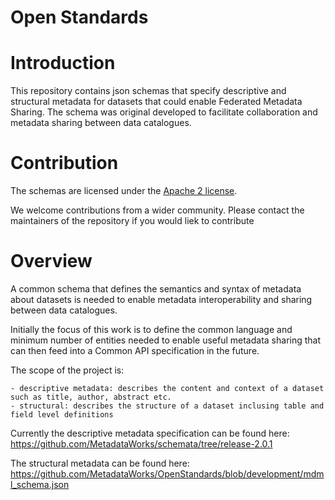 # Open Standards

# Introduction

This repository contains json schemas that specify descriptive and structural metadata for datasets that could enable Federated Metadata Sharing. The schema was original developed to facilitate collaboration and metadata sharing between data catalogues.

# Contribution

The schemas are licensed under the [Apache 2 license](https://www.apache.org/licenses/LICENSE-2.0). 

We  welcome contributions from a wider community. Please contact the maintainers of the repository if you would liek to contribute


# Overview

A common schema that defines the semantics and syntax of metadata about datasets is needed to enable metadata interoperability and sharing between data catalogues.

Initially the focus of this work is to define the common language and minimum number of entities needed to enable useful metadata sharing that can then feed into a Common API specification in the future.

The scope of the project is:

	- descriptive metadata: describes the content and context of a dataset such as title, author, abstract etc.
	- structural: describes the structure of a dataset inclusing table and field level definitions

Currently the descriptive metadata specification can be found here:
https://github.com/MetadataWorks/schemata/tree/release-2.0.1

The structural metadata can be found here:
https://github.com/MetadataWorks/OpenStandards/blob/development/mdml_schema.json
